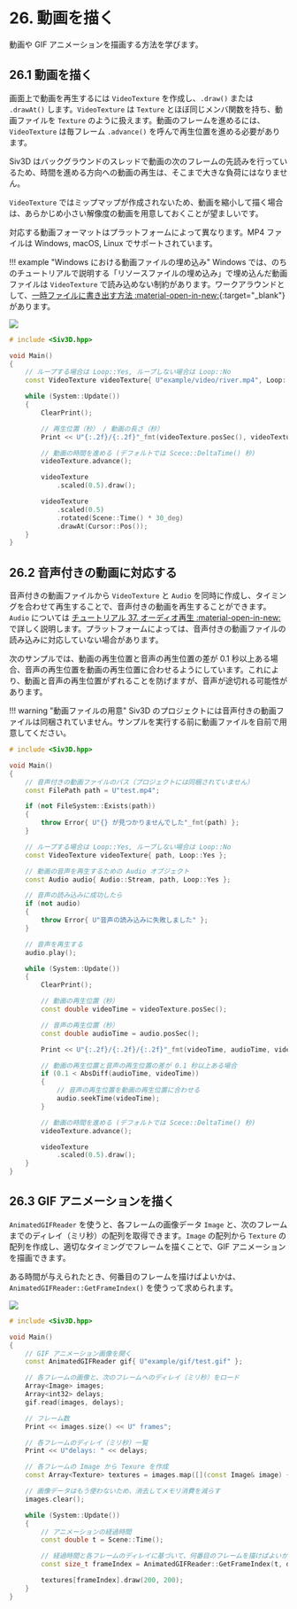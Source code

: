 # 26. 動画を描く
動画や GIF アニメーションを描画する方法を学びます。

## 26.1 動画を描く
画面上で動画を再生するには `VideoTexture` を作成し、`.draw()` または `.drawAt()` します。`VideoTexture` は `Texture` とほぼ同じメンバ関数を持ち、動画ファイルを `Texture` のように扱えます。動画のフレームを進めるには、`VideoTexture` は毎フレーム `.advance()` を呼んで再生位置を進める必要があります。

Siv3D はバックグラウンドのスレッドで動画の次のフレームの先読みを行っているため、時間を進める方向への動画の再生は、そこまで大きな負荷にはなりません。

`VideoTexture` ではミップマップが作成されないため、動画を縮小して描く場合は、あらかじめ小さい解像度の動画を用意しておくことが望ましいです。

対応する動画フォーマットはプラットフォームによって異なります。MP4 ファイルは Windows, macOS, Linux でサポートされています。

!!! example "Windows における動画ファイルの埋め込み"
	Windows では、のちのチュートリアルで説明する「リソースファイルの埋め込み」で埋め込んだ動画ファイルは `VideoTexture` で読み込めない制約があります。ワークアラウンドとして、[一時ファイルに書き出す方法 :material-open-in-new:](https://gist.github.com/Reputeless/3d527302d459792f7a5e1094d30d0529){:target="_blank"} があります。

![](https://raw.githubusercontent.com/Siv3D/siv3d.site.resource/main/v7/tutorial2/video/1.png)

```cpp
# include <Siv3D.hpp>

void Main()
{
	// ループする場合は Loop::Yes, ループしない場合は Loop::No
	const VideoTexture videoTexture{ U"example/video/river.mp4", Loop::Yes };

	while (System::Update())
	{
		ClearPrint();

		// 再生位置（秒） / 動画の長さ（秒）
		Print << U"{:.2f}/{:.2f}"_fmt(videoTexture.posSec(), videoTexture.lengthSec());

		// 動画の時間を進める (デフォルトでは Scece::DeltaTime() 秒)
		videoTexture.advance();

		videoTexture
			.scaled(0.5).draw();

		videoTexture
			.scaled(0.5)
			.rotated(Scene::Time() * 30_deg)
			.drawAt(Cursor::Pos());
	}
}
```


## 26.2 音声付きの動画に対応する
音声付きの動画ファイルから `VideoTexture` と `Audio` を同時に作成し、タイミングを合わせて再生することで、音声付きの動画を再生することができます。`Audio` については [チュートリアル 37. オーディオ再生 :material-open-in-new:](../tutorial3/audio.md) で詳しく説明します。プラットフォームによっては、音声付きの動画ファイルの読み込みに対応していない場合があります。

次のサンプルでは、動画の再生位置と音声の再生位置の差が 0.1 秒以上ある場合、音声の再生位置を動画の再生位置に合わせるようにしています。これにより、動画と音声の再生位置がずれることを防げますが、音声が途切れる可能性があります。

!!! warning "動画ファイルの用意"
	Siv3D のプロジェクトには音声付きの動画ファイルは同梱されていません。サンプルを実行する前に動画ファイルを自前で用意してください。

```cpp
# include <Siv3D.hpp>

void Main()
{
	// 音声付きの動画ファイルのパス（プロジェクトには同梱されていません）
	const FilePath path = U"test.mp4";

	if (not FileSystem::Exists(path))
	{
		throw Error{ U"{} が見つかりませんでした"_fmt(path) };
	}

	// ループする場合は Loop::Yes, ループしない場合は Loop::No
	const VideoTexture videoTexture{ path, Loop::Yes };

	// 動画の音声を再生するための Audio オブジェクト
	const Audio audio{ Audio::Stream, path, Loop::Yes };

	// 音声の読み込みに成功したら
	if (not audio)
	{
		throw Error{ U"音声の読み込みに失敗しました" };
	}

	// 音声を再生する
	audio.play();

	while (System::Update())
	{
		ClearPrint();

		// 動画の再生位置（秒）
		const double videoTime = videoTexture.posSec();

		// 音声の再生位置（秒）
		const double audioTime = audio.posSec();

		Print << U"{:.2f}/{:.2f}/{:.2f}"_fmt(videoTime, audioTime, videoTexture.lengthSec());

		// 動画の再生位置と音声の再生位置の差が 0.1 秒以上ある場合
		if (0.1 < AbsDiff(audioTime, videoTime))
		{
			// 音声の再生位置を動画の再生位置に合わせる
			audio.seekTime(videoTime);
		}

		// 動画の時間を進める (デフォルトでは Scece::DeltaTime() 秒)
		videoTexture.advance();

		videoTexture
			.scaled(0.5).draw();
	}
}
```


## 26.3 GIF アニメーションを描く
`AnimatedGIFReader` を使うと、各フレームの画像データ `Image` と、次のフレームまでのディレイ（ミリ秒）の配列を取得できます。`Image` の配列から `Texture` の配列を作成し、適切なタイミングでフレームを描くことで、GIF アニメーションを描画できます。

ある時間が与えられたとき、何番目のフレームを描けばよいかは、`AnimatedGIFReader::GetFrameIndex()` を使うって求められます。

![](https://raw.githubusercontent.com/Siv3D/siv3d.site.resource/main/v7/tutorial2/video/2.png)

```cpp
# include <Siv3D.hpp>

void Main()
{
	// GIF アニメーション画像を開く
	const AnimatedGIFReader gif{ U"example/gif/test.gif" };

	// 各フレームの画像と、次のフレームへのディレイ（ミリ秒）をロード
	Array<Image> images;
	Array<int32> delays;
	gif.read(images, delays);

	// フレーム数
	Print << images.size() << U" frames";

	// 各フレームのディレイ（ミリ秒）一覧
	Print << U"delays: " << delays;

	// 各フレームの Image から Texure を作成
	const Array<Texture> textures = images.map([](const Image& image) { return Texture{ image }; });

	// 画像データはもう使わないため、消去してメモリ消費を減らす
	images.clear();

	while (System::Update())
	{
		// アニメーションの経過時間
		const double t = Scene::Time();

		// 経過時間と各フレームのディレイに基づいて、何番目のフレームを描けばよいかを計算
		const size_t frameIndex = AnimatedGIFReader::GetFrameIndex(t, delays);

		textures[frameIndex].draw(200, 200);
	}
}
```

